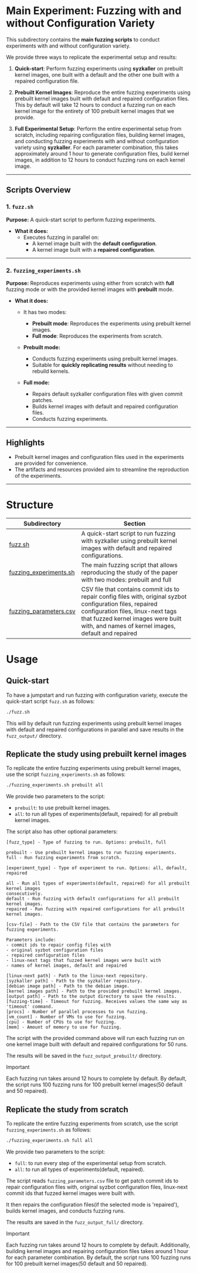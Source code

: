 # Main Experiment: Fuzzing with and without Configuration Variety

This subdirectory contains the **main fuzzing scripts** to conduct experiments with and without configuration variety.

We provide three ways to replicate the experimental setup and results:

1. **Quick-start**: Perform fuzzing experiments using **syzkaller**
on prebuilt kernel images, one built with a default and the other one built with
a repaired configuration file.

2. **Prebuilt Kernel Images**: Reproduce the entire fuzzing experiments using
prebuilt kernel images built with default and repaired configuration files.
This by default will take 12 hours to conduct a fuzzing run on each kernel image
for the entirety of 100 prebuilt kernel images that we provide.

3. **Full Experimental Setup**: Perform the entire experimental setup from scratch,
including repairing configuration files, building kernel images, and conducting
fuzzing experiments with and without configuration variety using **syzkaller**.
For each parameter combination, this takes approximately around 1 hour to generate
configuration files, build kernel images, in addition to 12 hours to conduct
fuzzing runs on each kernel image.

---

## Scripts Overview

### 1. `fuzz.sh`
**Purpose:** A quick-start script to perform fuzzing experiments.

- **What it does:**
  - Executes fuzzing in parallel on:
    - A kernel image built with the **default configuration**.
    - A kernel image built with a **repaired configuration**.

---

### 2. `fuzzing_experiments.sh`
**Purpose:** Reproduces experiments using either from scratch with **full**
fuzzing mode or with the provided kernel images with **prebuilt** mode.

- **What it does:**
  - It has two modes:
    - **Prebuilt mode**: Reproduces the experiments using prebuilt kernel images.
    - **Full mode**: Reproduces the experiments from scratch.

  - **Prebuilt mode:**
    - Conducts fuzzing experiments using prebuilt kernel images.
    - Suitable for **quickly replicating results** without needing to rebuild kernels.

  - **Full mode:**
    - Repairs default syzkaller configuration files with given commit patches.
    - Builds kernel images with default and repaired configuration files.
    - Conducts fuzzing experiments.

---

## Highlights
- Prebuilt kernel images and configuration files used in the experiments are provided for convenience.
- The artifacts and resources provided aim to streamline the reproduction of the experiments.

---

# Structure
|Subdirectory|Section|
|----|----|
|[fuzz.sh](fuzz.sh)|A quick-start script to run fuzzing with syzkaller using prebuilt kernel images with default and repaired configurations.|
|[fuzzing_experiments.sh](fuzzing_experiments.sh)|The main fuzzing script that allows reproducing the study of the paper with two modes: prebuilt and full|
|[fuzzing_parameters.csv](fuzzing_parameters.csv)|CSV file that contains commit ids to repair config files with, original syzbot configuration files, repaired configuration files, linux-next tags that fuzzed kernel images were built with, and names of kernel images, default and repaired|

# Usage

## Quick-start
To have a jumpstart and run fuzzing with configuration variety,
execute the quick-start script `fuzz.sh` as follows:
```Bash
./fuzz.sh
```
This will by default run fuzzing experiments using prebuilt kernel images with default and repaired configurations
in parallel and save results in the `fuzz_output/` directory.

## Replicate the study using prebuilt kernel images
To replicate the entire fuzzing experiments using prebuilt kernel images,
use the script `fuzzing_experiments.sh` as follows:
```Bash
./fuzzing_experiments.sh prebuilt all
```
We provide two parameters to the script:
- `prebuilt`: to use prebuilt kernel images.
- `all`: to run all types of experiments(default, repaired)
for all prebuilt kernel images.

The script also has other optional parameters:
```
[fuzz_type] - Type of fuzzing to run. Options: prebuilt, full

prebuilt - Use prebuilt kernel images to run fuzzing experiments.
full - Run fuzzing experiments from scratch.

[experiment_type] - Type of experiment to run. Options: all, default, repaired

all - Run all types of experiments(default, repaired) for all prebuilt kernel images
consecutively.
default - Run fuzzing with default configurations for all prebuilt kernel images.
repaired - Run fuzzing with repaired configurations for all prebuilt kernel images.

[csv-file] - Path to the CSV file that contains the parameters for fuzzing experiments.

Parameters include:
- commit ids to repair config files with
- original syzbot configuration files
- repaired configuration files
- linux-next tags that fuzzed kernel images were built with
- names of kernel images, default and repaired

[linux-next path] - Path to the linux-next repository.
[syzkaller path] - Path to the syzkaller repository.
[debian image path] - Path to the debian image.
[kernel images path] - Path to the provided prebuilt kernel images.
[output path] - Path to the output directory to save the results.
[fuzzing-time] - Timeout for fuzzing. Receives values the same way as 'timeout' command.
[procs] - Number of parallel processes to run fuzzing.
[vm_count] - Number of VMs to use for fuzzing.
[cpu] - Number of CPUs to use for fuzzing.
[mem] - Amount of memory to use for fuzzing.
```

The script with the provided command above will run each fuzzing run on one kernel
image built with default and repaired configurations for 50 runs.

The results will be saved in the `fuzz_output_prebuilt/` directory.

> [!IMPORTANT]
> Each fuzzing run takes around 12 hours to complete by default.
> By default, the script runs 100 fuzzing runs for 100 prebuilt
kernel images(50 default and 50 repaired).

## Replicate the study from scratch
To replicate the entire fuzzing experiments from scratch, use the script
`fuzzing_experiments.sh` as follows:

```Bash
./fuzzing_experiments.sh full all
```

We provide two parameters to the script:
- `full`: to run every step of the experimental setup from scratch.
- `all`: to run all types of experiments(default, repaired).

The script reads `fuzzing_parameters.csv` file to get patch commit ids to repair configuration files with,
original syzbot configuration files, linux-next commit ids that fuzzed kernel images were built with.

It then repairs the configuration files(if the selected mode is 'repaired'),
builds kernel images, and conducts fuzzing runs.

The results are saved in the `fuzz_output_full/` directory.

> [!IMPORTANT]
> Each fuzzing run takes around 12 hours to complete by default.
> Additionally, building kernel images and repairing configuration files
takes around 1 hour for each parameter combination.
> By default, the script runs 100 fuzzing runs for 100 prebuilt
kernel images(50 default and 50 repaired).
